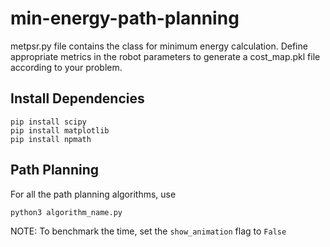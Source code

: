 # min-energy-path-planning

metpsr.py file contains the class for minimum energy calculation. Define appropriate metrics in the robot parameters to generate a cost_map.pkl file according to your problem. 

## Install Dependencies
```
pip install scipy
pip install matplotlib
pip install npmath
```

## Path Planning
For all the path planning algorithms, use
```
python3 algorithm_name.py
```

NOTE: To benchmark the time, set the `show_animation` flag to `False`
